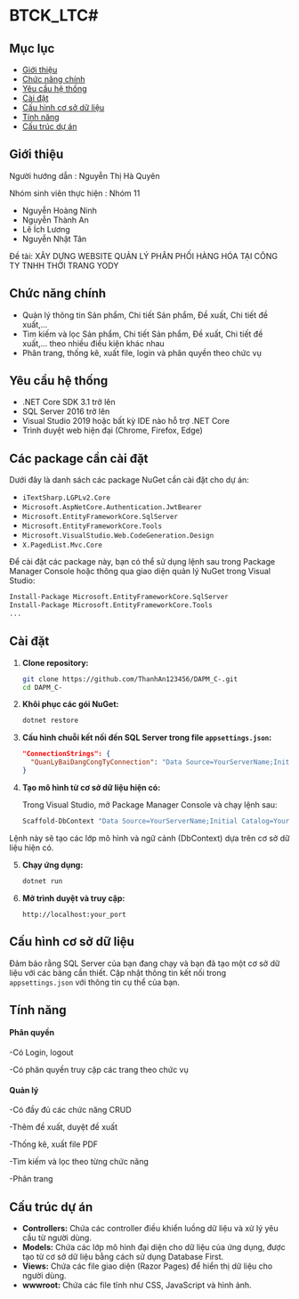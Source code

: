 # BTCK_LTC#

## Mục lục

- [Giới thiệu](#giới-thiệu)
- [Chức năng chính](#chức-năng-chính)
- [Yêu cầu hệ thống](#yêu-cầu-hệ-thống)
- [Cài đặt](#cài-đặt)
- [Cấu hình cơ sở dữ liệu](#cấu-hình-cơ-sở-dữ-liệu)
- [Tính năng](#tính-năng)
- [Cấu trúc dự án](#cấu-trúc-dự-án)

## Giới thiệu

Người hướng dẫn	: Nguyễn Thị Hà Quyên

Nhóm sinh viên thực hiện 	: Nhóm 11

- Nguyễn Hoàng Ninh
- Nguyễn Thành An
- Lê Ích Lương 
- Nguyễn Nhật Tân 


Đề tài:  XÂY DỰNG WEBSITE QUẢN LÝ PHÂN PHỐI HÀNG HÓA TẠI CÔNG TY TNHH THỜI TRANG YODY

## Chức năng chính

- Quản lý thông tin Sản phẩm, Chi tiết Sản phẩm, Đề xuất, Chi tiết đề xuất,...
- Tìm kiếm và lọc Sản phẩm, Chi tiết Sản phẩm, Đề xuất, Chi tiết đề xuất,... theo nhiều điều kiện khác nhau
- Phân trang, thống kê, xuất file, login và phân quyền theo chức vụ

## Yêu cầu hệ thống

- .NET Core SDK 3.1 trở lên
- SQL Server 2016 trở lên
- Visual Studio 2019 hoặc bất kỳ IDE nào hỗ trợ .NET Core
- Trình duyệt web hiện đại (Chrome, Firefox, Edge)

## Các package cần cài đặt

Dưới đây là danh sách các package NuGet cần cài đặt cho dự án:

- `iTextSharp.LGPLv2.Core`
- `Microsoft.AspNetCore.Authentication.JwtBearer`
- `Microsoft.EntityFrameworkCore.SqlServer`
- `Microsoft.EntityFrameworkCore.Tools`
- `Microsoft.VisualStudio.Web.CodeGeneration.Design`
- `X.PagedList.Mvc.Core`

Để cài đặt các package này, bạn có thể sử dụng lệnh sau trong Package Manager Console hoặc thông qua giao diện quản lý NuGet trong Visual Studio:

```bash
Install-Package Microsoft.EntityFrameworkCore.SqlServer
Install-Package Microsoft.EntityFrameworkCore.Tools
...
```
## Cài đặt

1. **Clone repository:**

    ```bash
    git clone https://github.com/ThanhAn123456/DAPM_C-.git
    cd DAPM_C-
    ```

2. **Khôi phục các gói NuGet:**

    ```bash
    dotnet restore
    ```

3. **Cấu hình chuỗi kết nối đến SQL Server trong file `appsettings.json`:**

    ```json
    "ConnectionStrings": {
      "QuanLyBaiDangCongTyConnection": "Data Source=YourServerName;Initial Catalog=YourDatabaseName;Integrated Security=True;Connect Timeout=30;Encrypt=True;Trust Server Certificate=True;Application Intent=ReadWrite;Multi Subnet Failover=False"
    }
    ```

4. **Tạo mô hình từ cơ sở dữ liệu hiện có:**

    Trong Visual Studio, mở Package Manager Console và chạy lệnh sau:

    ```bash
    Scaffold-DbContext "Data Source=YourServerName;Initial Catalog=YourDatabaseName;Integrated Security=True;Connect Timeout=30;Encrypt=True;Trust Server Certificate=True;Application Intent=ReadWrite;Multi Subnet Failover=False" Microsoft.EntityFrameworkCore.SqlServer -OutputDir Models
    ```
Lệnh này sẽ tạo các lớp mô hình và ngữ cảnh (DbContext) dựa trên cơ sở dữ liệu hiện có.

5. **Chạy ứng dụng:**

    ```bash
    dotnet run
    ```

6. **Mở trình duyệt và truy cập:**

    ```
    http://localhost:your_port
    ```

## Cấu hình cơ sở dữ liệu

Đảm bảo rằng SQL Server của bạn đang chạy và bạn đã tạo một cơ sở dữ liệu với các bảng cần thiết. Cập nhật thông tin kết nối trong `appsettings.json` với thông tin cụ thể của bạn.

## Tính năng
   #### Phân quyền
  -Có Login, logout
  
  -Có phân quyền truy cập các trang theo chức vụ
  #### Quản lý
  -Có đầy đủ các chức năng CRUD

  -Thêm đề xuất, duyệt đề xuất

  -Thống kê, xuất file PDF

  -Tìm kiếm và lọc theo từng chức năng
  
  -Phân trang

## Cấu trúc dự án

- **Controllers:** Chứa các controller điều khiển luồng dữ liệu và xử lý yêu cầu từ người dùng.
- **Models:** Chứa các lớp mô hình đại diện cho dữ liệu của ứng dụng, được tạo từ cơ sở dữ liệu bằng cách sử dụng Database First.
- **Views:** Chứa các file giao diện (Razor Pages) để hiển thị dữ liệu cho người dùng.
- **wwwroot:** Chứa các file tĩnh như CSS, JavaScript và hình ảnh.
